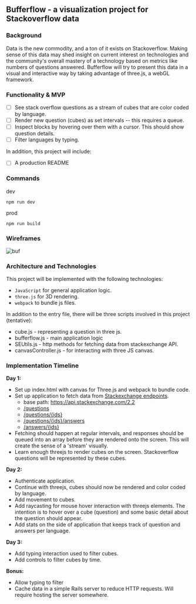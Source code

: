## Bufferflow - a visualization project for Stackoverflow data

### Background

Data is the new commodity, and a ton of it exists on Stackoverflow. Making sense of this data may shed insight on current interest on technologies and the community's overall mastery of a technology based on metrics like numbers of questions answered. Bufferflow will try to present this data in a visual and interactive way by taking advantage of three.js, a webGL framework.

### Functionality & MVP  

- [ ] See stack overflow questions as a stream of cubes that are color coded by language.
- [ ] Render new question (cubes) as set intervals -- this requires a queue.
- [ ] Inspect blocks by hovering over them with a cursor. This should show question details.
- [ ] Filter languages by typing.

In addition, this project will include:

- [ ] A production README

### Commands
dev
```
npm run dev
```

prod
```
npm run build
```

### Wireframes

![buf](https://raw.githubusercontent.com/sksea/i/master/bufferflow/bufferflow.png)

### Architecture and Technologies

This project will be implemented with the following technologies:

- `JavaScript` for general application logic.
- `three.js` for 3D rendering.
- `webpack` to bundle js files.

In addition to the entry file, there will be three scripts involved in this project (tentative):

- cube.js - representing a question in three js.
- bufferflow.js - main application logic
- SEUtils.js - http methods for fetching data from stackexchange API.
- canvasController.js - for interacting with three JS canvas.

### Implementation Timeline

**Day 1:**
- Set up index.html with canvas for Three.js and webpack to bundle code.  
- Set up application to fetch data from [Stackexchange endpoints](https://api.stackexchange.com/docs).
  - base path: https://api.stackexchange.com/2.2  
  - [/questions](https://api.stackexchange.com/docs/questions)  
  - [/questions/{ids}](https://api.stackexchange.com/docs/questions-by-ids)  
  - [/questions/{ids}/answers](https://api.stackexchange.com/docs/answers-on-questions)  
  - [/answers/{ids}](https://api.stackexchange.com/docs/answers-by-ids)
- Fetching should happen at regular intervals, and responses should be queued into an array before they are rendered onto the screen. This will create the sense of a 'stream' visually.
- Learn enough threejs to render cubes on the screen. Stackoverflow questions will be represented by these cubes.

**Day 2:**
- Authenticate application.
- Continue with threejs, cubes should now be rendered and color coded by language.
- Add movement to cubes.
- Add raycasting for mouse hover interaction with threejs elements. The intention is to hover over a cube (question) and some basic detail about the question should appear.
- Add stats on the side of application that keeps track of question and answers per language.

**Day 3:**
- Add typing interaction used to filter cubes.
- Add controls to filter cubes by time.

**Bonus:**
- Allow typing to filter 
- Cache data in a simple Rails server to reduce HTTP requests. Will require hosting the server somewhere.
